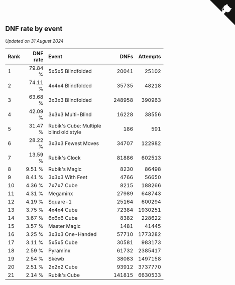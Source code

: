 ## DNF rate by event

*Updated on 31 August 2024*

| Rank | DNF rate | Event | DNFs | Attempts |
| :--- | ---: | :--- | ---: | ---: |
| 1 | 79.84 % | 5x5x5 Blindfolded | 20041 | 25102 |
| 2 | 74.11 % | 4x4x4 Blindfolded | 35735 | 48218 |
| 3 | 63.68 % | 3x3x3 Blindfolded | 248958 | 390963 |
| 4 | 42.09 % | 3x3x3 Multi-Blind | 16228 | 38556 |
| 5 | 31.47 % | Rubik's Cube: Multiple blind old style | 186 | 591 |
| 6 | 28.22 % | 3x3x3 Fewest Moves | 34707 | 122982 |
| 7 | 13.59 % | Rubik's Clock | 81886 | 602513 |
| 8 | 9.51 % | Rubik's Magic | 8230 | 86498 |
| 9 | 8.41 % | 3x3x3 With Feet | 4766 | 56650 |
| 10 | 4.36 % | 7x7x7 Cube | 8215 | 188266 |
| 11 | 4.31 % | Megaminx | 27989 | 648743 |
| 12 | 4.19 % | Square-1 | 25164 | 600294 |
| 13 | 3.75 % | 4x4x4 Cube | 72384 | 1930251 |
| 14 | 3.67 % | 6x6x6 Cube | 8382 | 228622 |
| 15 | 3.57 % | Master Magic | 1481 | 41445 |
| 16 | 3.25 % | 3x3x3 One-Handed | 57710 | 1773282 |
| 17 | 3.11 % | 5x5x5 Cube | 30581 | 983173 |
| 18 | 2.59 % | Pyraminx | 61732 | 2385417 |
| 19 | 2.54 % | Skewb | 38083 | 1497158 |
| 20 | 2.51 % | 2x2x2 Cube | 93912 | 3737770 |
| 21 | 2.14 % | Rubik's Cube | 141815 | 6630533 |


<a href="https://github.com/JustinTimeCuber/wca_statistics" class="github-corner" aria-label="View source on Github"><svg width="80" height="80" viewBox="0 0 250 250" style="fill:#151513; color:#fff; position: absolute; top: 0; border: 0; right: 0;" aria-hidden="true"><path d="M0,0 L115,115 L130,115 L142,142 L250,250 L250,0 Z"></path><path d="M128.3,109.0 C113.8,99.7 119.0,89.6 119.0,89.6 C122.0,82.7 120.5,78.6 120.5,78.6 C119.2,72.0 123.4,76.3 123.4,76.3 C127.3,80.9 125.5,87.3 125.5,87.3 C122.9,97.6 130.6,101.9 134.4,103.2" fill="currentColor" style="transform-origin: 130px 106px;" class="octo-arm"></path><path d="M115.0,115.0 C114.9,115.1 118.7,116.5 119.8,115.4 L133.7,101.6 C136.9,99.2 139.9,98.4 142.2,98.6 C133.8,88.0 127.5,74.4 143.8,58.0 C148.5,53.4 154.0,51.2 159.7,51.0 C160.3,49.4 163.2,43.6 171.4,40.1 C171.4,40.1 176.1,42.5 178.8,56.2 C183.1,58.6 187.2,61.8 190.9,65.4 C194.5,69.0 197.7,73.2 200.1,77.6 C213.8,80.2 216.3,84.9 216.3,84.9 C212.7,93.1 206.9,96.0 205.4,96.6 C205.1,102.4 203.0,107.8 198.3,112.5 C181.9,128.9 168.3,122.5 157.7,114.1 C157.9,116.9 156.7,120.9 152.7,124.9 L141.0,136.5 C139.8,137.7 141.6,141.9 141.8,141.8 Z" fill="currentColor" class="octo-body"></path></svg></a><style>.github-corner:hover .octo-arm{animation:octocat-wave 560ms ease-in-out}@keyframes octocat-wave{0%,100%{transform:rotate(0)}20%,60%{transform:rotate(-25deg)}40%,80%{transform:rotate(10deg)}}@media (max-width:500px){.github-corner:hover .octo-arm{animation:none}.github-corner .octo-arm{animation:octocat-wave 560ms ease-in-out}}</style>
